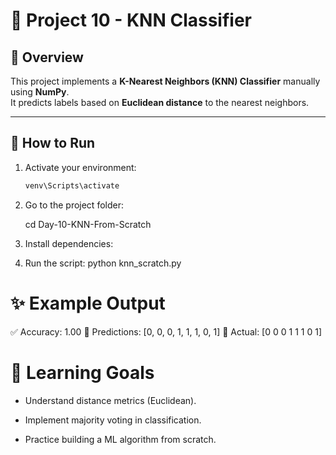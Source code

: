 # 🤖 Project 10 - KNN Classifier 

## 📌 Overview
This project implements a **K-Nearest Neighbors (KNN) Classifier** manually using **NumPy**.  
It predicts labels based on **Euclidean distance** to the nearest neighbors.

---

## 🚀 How to Run
1. Activate your environment:

   ```bash
   venv\Scripts\activate

2. Go to the project folder:

    cd Day-10-KNN-From-Scratch
3. Install dependencies:

4. Run the script:
    python knn_scratch.py

# ✨ Example Output
✅ Accuracy: 1.00
🔮 Predictions: [0, 0, 0, 1, 1, 1, 0, 1]
🎯 Actual:      [0 0 0 1 1 1 0 1]

# 🧠 Learning Goals

- Understand distance metrics (Euclidean).

- Implement majority voting in classification.

- Practice building a ML algorithm from scratch.